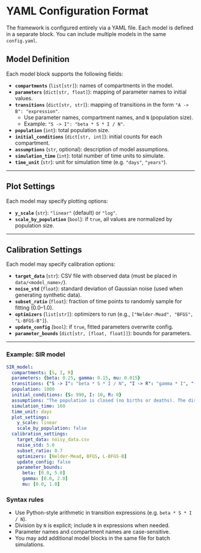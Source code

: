 # YAML Configuration Format

The framework is configured entirely via a YAML file. Each model is defined in a separate block. You can include multiple models in the same `config.yaml`.

## Model Definition

Each model block supports the following fields:

- **`compartments`** (`list[str]`): names of compartments in the model.
- **`parameters`** (`dict[str, float]`): mapping of parameter names to initial values.
- **`transitions`** (`dict[str, str]`): mapping of transitions in the form `"A -> B": "expression"`.  
  - Use parameter names, compartment names, and `N` (population size).  
  - Example: `"S -> I": "beta * S * I / N"`.
- **`population`** (`int`): total population size.
- **`initial_conditions`** (`dict[str, int]`): initial counts for each compartment.
- **`assumptions`** (`str`, optional): description of model assumptions.
- **`simulation_time`** (`int`): total number of time units to simulate.
- **`time_unit`** (`str`): unit for simulation time (e.g. `"days"`, `"years"`).

---

## Plot Settings

Each model may specify plotting options:

- **`y_scale`** (`str`): `"linear"` (default) or `"log"`.  
- **`scale_by_population`** (`bool`): if `true`, all values are normalized by population size.

---

## Calibration Settings

Each model may specify calibration options:

- **`target_data`** (`str`): CSV file with observed data (must be placed in `data/<model_name>/`).  
- **`noise_std`** (`float`): standard deviation of Gaussian noise (used when generating synthetic data).
- **`subset_ratio`** (`float`): fraction of time points to randomly sample for fitting (0.0–1.0).
- **`optimizers`** (`list[str]`): optimizers to run (e.g., `["Nelder-Mead", "BFGS", "L-BFGS-B"]`).
- **`update_config`** (`bool`): if `true`, fitted parameters overwrite config.
- **`parameter_bounds`** (`dict[str, [float, float]]`): bounds for parameters.

---

### Example: SIR model

```yaml
SIR_model:
  compartments: [S, I, R]
  parameters: {beta: 0.25, gamma: 0.15, mu: 0.015}
  transitions: {"S -> I": "beta * S * I / N", "I -> R": "gamma * I", "-> S": "mu * N", "S ->": "mu * S", "I ->": "mu * I", "R ->": "mu * R"}
  population: 1000
  initial_conditions: {S: 990, I: 10, R: 0}
  assumptions: "The population is closed (no births or deaths). The disease is transmitted through direct contact. Immunity is permanent after recovery."
  simulation_time: 160
  time_unit: days
  plot_settings:
    y_scale: linear
    scale_by_population: false
  calibration_settings:
    target_data: noisy_data.csv 
    noise_std: 5.0
    subset_ratio: 0.7
    optimizers: [Nelder-Mead, BFGS, L-BFGS-B]
    update_config: false
    parameter_bounds:
      beta: [0.0, 5.0]
      gamma: [0.0, 2.0]
      mu: [0.0, 1.0]
```

### Syntax rules

- Use Python-style arithmetic in transition expressions (e.g. `beta * S * I / N`).
- Division by `N` is explicit; include `N` in expressions when needed.
- Parameter names and compartment names are case-sensitive.
- You may add additional model blocks in the same file for batch simulations.